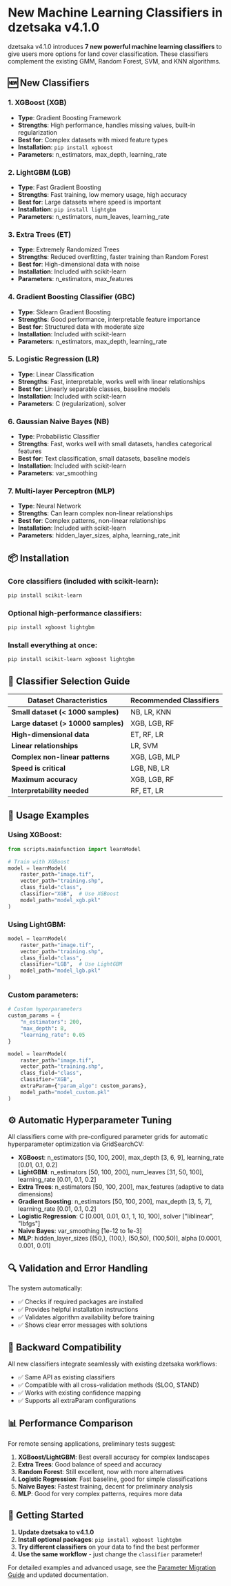 # New Machine Learning Classifiers in dzetsaka v4.1.0

dzetsaka v4.1.0 introduces **7 new powerful machine learning classifiers** to give users more options for land cover classification. These classifiers complement the existing GMM, Random Forest, SVM, and KNN algorithms.

## 🆕 New Classifiers

### 1. **XGBoost (XGB)**
- **Type**: Gradient Boosting Framework
- **Strengths**: High performance, handles missing values, built-in regularization
- **Best for**: Complex datasets with mixed feature types
- **Installation**: `pip install xgboost`
- **Parameters**: n_estimators, max_depth, learning_rate

### 2. **LightGBM (LGB)**
- **Type**: Fast Gradient Boosting
- **Strengths**: Fast training, low memory usage, high accuracy
- **Best for**: Large datasets where speed is important
- **Installation**: `pip install lightgbm`
- **Parameters**: n_estimators, num_leaves, learning_rate

### 3. **Extra Trees (ET)**
- **Type**: Extremely Randomized Trees
- **Strengths**: Reduced overfitting, faster training than Random Forest
- **Best for**: High-dimensional data with noise
- **Installation**: Included with scikit-learn
- **Parameters**: n_estimators, max_features

### 4. **Gradient Boosting Classifier (GBC)**
- **Type**: Sklearn Gradient Boosting
- **Strengths**: Good performance, interpretable feature importance
- **Best for**: Structured data with moderate size
- **Installation**: Included with scikit-learn
- **Parameters**: n_estimators, max_depth, learning_rate

### 5. **Logistic Regression (LR)**
- **Type**: Linear Classification
- **Strengths**: Fast, interpretable, works well with linear relationships
- **Best for**: Linearly separable classes, baseline models
- **Installation**: Included with scikit-learn
- **Parameters**: C (regularization), solver

### 6. **Gaussian Naive Bayes (NB)**
- **Type**: Probabilistic Classifier
- **Strengths**: Fast, works well with small datasets, handles categorical features
- **Best for**: Text classification, small datasets, baseline models
- **Installation**: Included with scikit-learn
- **Parameters**: var_smoothing

### 7. **Multi-layer Perceptron (MLP)**
- **Type**: Neural Network
- **Strengths**: Can learn complex non-linear relationships
- **Best for**: Complex patterns, non-linear relationships
- **Installation**: Included with scikit-learn
- **Parameters**: hidden_layer_sizes, alpha, learning_rate_init

## 📦 Installation

### Core classifiers (included with scikit-learn):
```bash
pip install scikit-learn
```

### Optional high-performance classifiers:
```bash
pip install xgboost lightgbm
```

### Install everything at once:
```bash
pip install scikit-learn xgboost lightgbm
```

## 🎯 Classifier Selection Guide

| Dataset Characteristics | Recommended Classifiers |
|------------------------|------------------------|
| **Small dataset (< 1000 samples)** | NB, LR, KNN |
| **Large dataset (> 10000 samples)** | XGB, LGB, RF |
| **High-dimensional data** | ET, RF, LR |
| **Linear relationships** | LR, SVM |
| **Complex non-linear patterns** | XGB, LGB, MLP |
| **Speed is critical** | LGB, NB, LR |
| **Maximum accuracy** | XGB, LGB, RF |
| **Interpretability needed** | RF, ET, LR |

## 🔧 Usage Examples

### Using XGBoost:
```python
from scripts.mainfunction import learnModel

# Train with XGBoost
model = learnModel(
    raster_path="image.tif",
    vector_path="training.shp", 
    class_field="class",
    classifier="XGB",  # Use XGBoost
    model_path="model_xgb.pkl"
)
```

### Using LightGBM:
```python
model = learnModel(
    raster_path="image.tif",
    vector_path="training.shp",
    class_field="class", 
    classifier="LGB",  # Use LightGBM
    model_path="model_lgb.pkl"
)
```

### Custom parameters:
```python
# Custom hyperparameters
custom_params = {
    "n_estimators": 200,
    "max_depth": 8,
    "learning_rate": 0.05
}

model = learnModel(
    raster_path="image.tif",
    vector_path="training.shp",
    class_field="class",
    classifier="XGB",
    extraParam={"param_algo": custom_params},
    model_path="model_custom.pkl"
)
```

## ⚙️ Automatic Hyperparameter Tuning

All classifiers come with pre-configured parameter grids for automatic hyperparameter optimization via GridSearchCV:

- **XGBoost**: n_estimators [50, 100, 200], max_depth [3, 6, 9], learning_rate [0.01, 0.1, 0.2]
- **LightGBM**: n_estimators [50, 100, 200], num_leaves [31, 50, 100], learning_rate [0.01, 0.1, 0.2]
- **Extra Trees**: n_estimators [50, 100, 200], max_features (adaptive to data dimensions)
- **Gradient Boosting**: n_estimators [50, 100, 200], max_depth [3, 5, 7], learning_rate [0.01, 0.1, 0.2]
- **Logistic Regression**: C [0.001, 0.01, 0.1, 1, 10, 100], solver ["liblinear", "lbfgs"]
- **Naive Bayes**: var_smoothing [1e-12 to 1e-3]
- **MLP**: hidden_layer_sizes [(50,), (100,), (50,50), (100,50)], alpha [0.0001, 0.001, 0.01]

## 🔍 Validation and Error Handling

The system automatically:
- ✅ Checks if required packages are installed
- ✅ Provides helpful installation instructions
- ✅ Validates algorithm availability before training
- ✅ Shows clear error messages with solutions

## 🔄 Backward Compatibility

All new classifiers integrate seamlessly with existing dzetsaka workflows:
- ✅ Same API as existing classifiers
- ✅ Compatible with all cross-validation methods (SLOO, STAND)
- ✅ Works with existing confidence mapping
- ✅ Supports all extraParam configurations

## 📊 Performance Comparison

For remote sensing applications, preliminary tests suggest:

1. **XGBoost/LightGBM**: Best overall accuracy for complex landscapes
2. **Extra Trees**: Good balance of speed and accuracy 
3. **Random Forest**: Still excellent, now with more alternatives
4. **Logistic Regression**: Fast baseline, good for simple classifications
5. **Naive Bayes**: Fastest training, decent for preliminary analysis
6. **MLP**: Good for very complex patterns, requires more data

## 🚀 Getting Started

1. **Update dzetsaka to v4.1.0**
2. **Install optional packages**: `pip install xgboost lightgbm`
3. **Try different classifiers** on your data to find the best performer
4. **Use the same workflow** - just change the `classifier` parameter!

For detailed examples and advanced usage, see the [Parameter Migration Guide](PARAMETER_MIGRATION_GUIDE.md) and updated documentation.